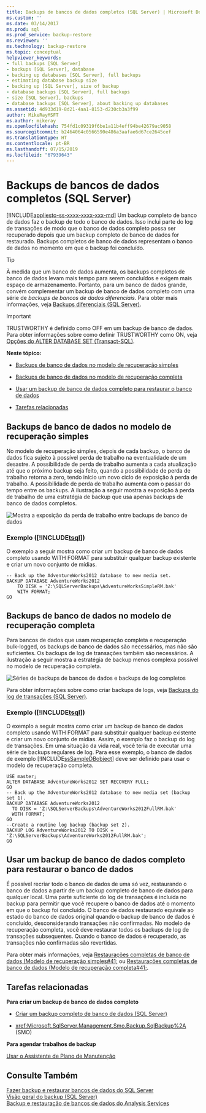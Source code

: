 ```yaml
---
title: Backups de bancos de dados completos (SQL Server) | Microsoft Docs
ms.custom: ''
ms.date: 03/14/2017
ms.prod: sql
ms.prod_service: backup-restore
ms.reviewer: ''
ms.technology: backup-restore
ms.topic: conceptual
helpviewer_keywords:
- full backups [SQL Server]
- backups [SQL Server], database
- backing up databases [SQL Server], full backups
- estimating database backup size
- backing up [SQL Server], size of backup
- database backups [SQL Server], full backups
- size [SQL Server], backups
- database backups [SQL Server], about backing up databases
ms.assetid: 4d933d19-8d21-4aa1-8153-d230cb3a3f99
author: MikeRayMSFT
ms.author: mikeray
ms.openlocfilehash: 754fd1c09319f6be1a11b4eff94be42679ac9058
ms.sourcegitcommit: b2464064c0566590e486a3aafae6d67ce2645cef
ms.translationtype: HT
ms.contentlocale: pt-BR
ms.lasthandoff: 07/15/2019
ms.locfileid: "67939643"
---
```

# <a name="full-database-backups-sql-server"></a>Backups de bancos de dados completos (SQL Server)
[!INCLUDE[appliesto-ss-xxxx-xxxx-xxx-md](../../includes/appliesto-ss-xxxx-xxxx-xxx-md.md)]
  Um backup completo de banco de dados faz o backup de todo o banco de dados. Isso inclui parte do log de transações de modo que o banco de dados completo possa ser recuperado depois que um backup completo de banco de dados for restaurado. Backups completos de banco de dados representam o banco de dados no momento em que o backup foi concluído.  
  
> [!TIP]  
>  À medida que um banco de dados aumenta, os backups completos de banco de dados levam mais tempo para serem concluídos e exigem mais espaço de armazenamento. Portanto, para um banco de dados grande, convém complementar um backup de banco de dados completo com uma série de *backups de bancos de dados diferenciais*. Para obter mais informações, veja [Backups diferenciais &#40;SQL Server&#41;](../../relational-databases/backup-restore/differential-backups-sql-server.md).  
  
> [!IMPORTANT]  
>  TRUSTWORTHY é definido como OFF em um backup de banco de dados. Para obter informações sobre como definir TRUSTWORTHY como ON, veja [Opções do ALTER DATABASE SET &#40;Transact-SQL&#41;](../../t-sql/statements/alter-database-transact-sql-set-options.md).  
  
 **Neste tópico:**  
  
-   [Backups de banco de dados no modelo de recuperação simples](#DbBuRMs)  
  
-   [Backups de banco de dados no modelo de recuperação completa](#DbBuRMf)  
  
-   [Usar um backup de banco de dados completo para restaurar o banco de dados](#RestoreDbBu)  
  
-   [Tarefas relacionadas](#RelatedTasks)  
  
##  <a name="DbBuRMs"></a> Backups de banco de dados no modelo de recuperação simples  
 No modelo de recuperação simples, depois de cada backup, o banco de dados fica sujeito à possível perda de trabalho na eventualidade de um desastre. A possibilidade de perda de trabalho aumenta a cada atualização até que o próximo backup seja feito, quando a possibilidade de perda de trabalho retorna a zero, tendo início um novo ciclo de exposição à perda de trabalho. A possibilidade de perda de trabalho aumenta com o passar do tempo entre os backups. A ilustração a seguir mostra a exposição à perda de trabalho de uma estratégia de backup que usa apenas backups de banco de dados completos.  
  
 ![Mostra a exposição da perda de trabalho entre backups de banco de dados](../../relational-databases/backup-restore/media/bnr-rmsimple-1-fulldb-backups.gif "Mostra a exposição da perda de trabalho entre backups de banco de dados")  
  
### <a name="example--includetsqlincludestsql-mdmd"></a>Exemplo ([!INCLUDE[tsql](../../includes/tsql-md.md)])  
 O exemplo a seguir mostra como criar um backup de banco de dados completo usando WITH FORMAT para substituir qualquer backup existente e criar um novo conjunto de mídias.  
  
```  
-- Back up the AdventureWorks2012 database to new media set.  
BACKUP DATABASE AdventureWorks2012  
    TO DISK = 'Z:\SQLServerBackups\AdventureWorksSimpleRM.bak'   
    WITH FORMAT;  
GO  
```  
  
##  <a name="DbBuRMf"></a> Backups de banco de dados no modelo de recuperação completa  
 Para bancos de dados que usam recuperação completa e recuperação bulk-logged, os backups de banco de dados são necessários, mas não são suficientes. Os backups de log de transações também são necessários. A ilustração a seguir mostra a estratégia de backup menos complexa possível no modelo de recuperação completa.  
  
 ![Séries de backups de bancos de dados e backups de log completos](../../relational-databases/backup-restore/media/bnr-rmfull-1-fulldb-log-backups.gif "Séries de backups de bancos de dados e backups de log completos")  
  
 Para obter informações sobre como criar backups de logs, veja [Backups do log de transações &#40;SQL Server&#41;](../../relational-databases/backup-restore/transaction-log-backups-sql-server.md).  
  
### <a name="example--includetsqlincludestsql-mdmd"></a>Exemplo ([!INCLUDE[tsql](../../includes/tsql-md.md)])  
 O exemplo a seguir mostra como criar um backup de banco de dados completo usando WITH FORMAT para substituir qualquer backup existente e criar um novo conjunto de mídias. Assim, o exemplo faz o backup do log de transações. Em uma situação da vida real, você teria de executar uma série de backups regulares de log. Para esse exemplo, o banco de dados de exemplo [!INCLUDE[ssSampleDBobject](../../includes/sssampledbobject-md.md)] deve ser definido para usar o modelo de recuperação completa.  
  
```  
USE master;  
ALTER DATABASE AdventureWorks2012 SET RECOVERY FULL;  
GO  
-- Back up the AdventureWorks2012 database to new media set (backup set 1).  
BACKUP DATABASE AdventureWorks2012  
  TO DISK = 'Z:\SQLServerBackups\AdventureWorks2012FullRM.bak'   
  WITH FORMAT;  
GO  
--Create a routine log backup (backup set 2).  
BACKUP LOG AdventureWorks2012 TO DISK = 'Z:\SQLServerBackups\AdventureWorks2012FullRM.bak';  
GO  
```  
  
##  <a name="RestoreDbBu"></a> Usar um backup de banco de dados completo para restaurar o banco de dados  
 É possível recriar todo o banco de dados de uma só vez, restaurando o banco de dados a partir de um backup completo de banco de dados para qualquer local. Uma parte suficiente do log de transações é incluída no backup para permitir que você recupere o banco de dados até o momento em que o backup foi concluído. O banco de dados restaurado equivale ao estado do banco de dados original quando o backup de banco de dados é concluído, desconsiderando transações não confirmadas. No modelo de recuperação completa, você deve restaurar todos os backups de log de transações subsequentes. Quando o banco de dados é recuperado, as transações não confirmadas são revertidas.  
  
 Para obter mais informações, veja [Restaurações completas de banco de dados &#40;Modelo de recuperação simples#41;](../../relational-databases/backup-restore/complete-database-restores-simple-recovery-model.md) ou [Restaurações completas de banco de dados &#40;Modelo de recuperação completa#41;](../../relational-databases/backup-restore/complete-database-restores-full-recovery-model.md).  
  
##  <a name="RelatedTasks"></a> Tarefas relacionadas  
 **Para criar um backup de banco de dados completo**  
  
-   [Criar um backup completo de banco de dados &#40;SQL Server&#41;](../../relational-databases/backup-restore/create-a-full-database-backup-sql-server.md)  
  
-   <xref:Microsoft.SqlServer.Management.Smo.Backup.SqlBackup%2A> (SMO)  
  
 **Para agendar trabalhos de backup**  
  
 [Usar o Assistente de Plano de Manutenção](../../relational-databases/maintenance-plans/use-the-maintenance-plan-wizard.md)  
  
## <a name="see-also"></a>Consulte Também  
 [Fazer backup e restaurar bancos de dados do SQL Server](../../relational-databases/backup-restore/back-up-and-restore-of-sql-server-databases.md)   
 [Visão geral do backup &#40;SQL Server&#41;](../../relational-databases/backup-restore/backup-overview-sql-server.md)   
 [Backup e restauração de bancos de dados do Analysis Services](../../analysis-services/multidimensional-models/backup-and-restore-of-analysis-services-databases.md)  
  
  
